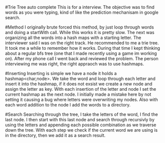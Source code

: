 #Trie Tree auto complete 
This is for a interview. The objective was to find words as you were typing, kind of like the prediction
mechanisam in google search.

#Method
I originally brute forced this method, by just loop through words and doing a startWith call. While this works
it is pretty slow. The next was organizing all the words into a hash maps with a starting letter. The
interviewer said  I was on the right track. He recommended to me a trie tree. It took me a while to remember how it works. During that time I kept thinking about a regular bfs tree (one that I made recently using a game im working on). After my phone call I went back and reviewed the problem. The person interviewing me was right, the right appraoch was to use hashmaps. 


#Inserting
Inserting is simple we have a node it holds a hashmap<char,node>. We take the word and loop through each letter
and insert it into the hashmap, if it does not exsist we create a new node and assign the letter as key. 
With each insertion of the letter and node I set the current hashmap as the next node. I initially made a mistake here by not setting it causing a bug where letters were overwriting my nodes. Also with each word addition to the node I add the words to a directory.

#Search
Searching through the tree, I take the letters of the word, I find the last node. I then start with this last node and search through recursivly by using the letters and appending each possible combination as we traverse down the tree. With each step we check if the current word we are using is in the directory, then we add it as a search result.

